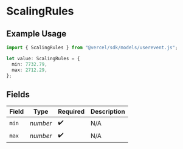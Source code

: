 # ScalingRules

## Example Usage

```typescript
import { ScalingRules } from "@vercel/sdk/models/userevent.js";

let value: ScalingRules = {
  min: 7732.79,
  max: 2712.29,
};
```

## Fields

| Field              | Type               | Required           | Description        |
| ------------------ | ------------------ | ------------------ | ------------------ |
| `min`              | *number*           | :heavy_check_mark: | N/A                |
| `max`              | *number*           | :heavy_check_mark: | N/A                |
